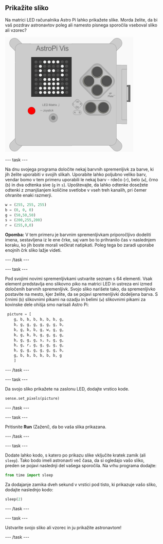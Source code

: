 ## Prikažite sliko

Na matrici LED računalnika Astro Pi lahko prikažete slike. Morda želite, da bi vaš pozdrav astronavtov poleg ali namesto pisnega sporočila vseboval sliko ali vzorec?

![Astronavt](images/astronaut-pic.png)

--- task ---

Na dnu svojega programa določite nekaj barvnih spremenljivk za barve, ki jih želite uporabiti v svojih slikah. Uporabite lahko poljubno veliko barv, vendar bomo v tem primeru uporabili le nekaj barv - rdečo (`r`), belo (`w`), črno (`b`) in dva odtenka sive (`g` in `s`). Upoštevajte, da lahko odtenke dosežete odtenki z zmanjšanjem količine svetlobe v vseh treh kanalih, pri čemer ohranite enaki razmerji.

```python
w = (255, 255, 255)
b = (0, 0, 0)
g = (50,50,50)
s = (200,255,200)
r = (255,0,0)
```

**Opomba:** V tem primeru je barvnim spremenljivkam priporočljivo dodeliti imena, sestavljena iz le ene črke, saj vam bo to prihranilo čas v naslednjem koraku, ko jih boste morali večkrat natipkati. Poleg tega bo zaradi uporabe enojnih črk sliko lažje videti.

--- /task ---

--- task ---



Pod svojimi novimi spremenljivkami ustvarite seznam s 64 elementi. Vsak element predstavlja eno slikovno piko na matrici LED in ustreza eni izmed določenih barvnih spremenljivk. Svojo sliko narišete tako, da spremenljivko postavite na mesto, kjer želite, da se pojavi spremenljivki dodeljena barva. S črnimi (`b`) slikovnimi pikami na ozadju in belimi (`w`) slikovnimi pikami za kovinske dele ohišja smo narisali Astro Pi:

```python
 picture = [
    g, b, b, b, b, b, b, g,
    b, g, g, g, g, g, g, b,
    b, g, b, b, g, w, g, g,
    b, g, b, b, g, g, g, g,
    b, g, g, g, s, s, g, g,
    b, g, r, g, g, g, g, g,
    b, g, g, g, g, g, g, b,
    g, b, b, b, b, b, b, g
    ]
```
--- /task ---

--- task ---

Da svojo sliko prikažete na zaslonu LED, dodajte vrstico kode.

```python
sense.set_pixels(picture)
```

--- /task ---

--- task ---

Pritisnite **Run** (Zaženi), da bo vaša slika prikazana.

--- /task ---

--- task ---

Dodate lahko kodo, s katero po prikazu slike vključite kratek zamik (ali `sleep`). Tako bodo imeli astronavti več časa, da si ogledajo vašo sliko, preden se pojavi naslednji del vašega sporočila. Na vrhu programa dodajte:

```python
from time import sleep
```

Za dodajanje zamika dveh sekund v vrstici pod tisto, ki prikazuje vašo sliko, dodajte naslednjo kodo:

```python
sleep(2)
```

--- /task ---

--- task ---

Ustvarite svojo sliko ali vzorec in ju prikažite astronavtom!

--- /task ---
